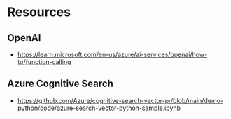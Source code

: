 # Resources



## OpenAI 
- https://learn.microsoft.com/en-us/azure/ai-services/openai/how-to/function-calling



## Azure Cognitive Search
- https://github.com/Azure/cognitive-search-vector-pr/blob/main/demo-python/code/azure-search-vector-python-sample.ipynb
